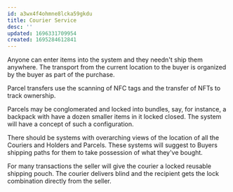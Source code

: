 ```yaml
---
id: a3wx4f4ohmne8lcka59gkdu
title: Courier Service
desc: ''
updated: 1696331709954
created: 1695284612841
---
```

Anyone can enter items into the system and they needn't ship them anywhere. The transport from the current location to the buyer is organized by the buyer as part of the purchase.

Parcel transfers use the scanning of NFC tags and the transfer of NFTs to track ownership.

Parcels may be conglomerated and locked into bundles, say, for instance, a backpack with have a dozen smaller items in it locked closed. The system will have a concept of such a configuration.

There should be systems with overarching views of the location of all the Couriers and Holders and Parcels. These systems will suggest to Buyers shipping paths for them to take possession of what they've bought.

For many transactions the seller will give the courier a locked reusable shipping pouch. The courier delivers blind and the recipient gets the lock combination directly from the seller.
